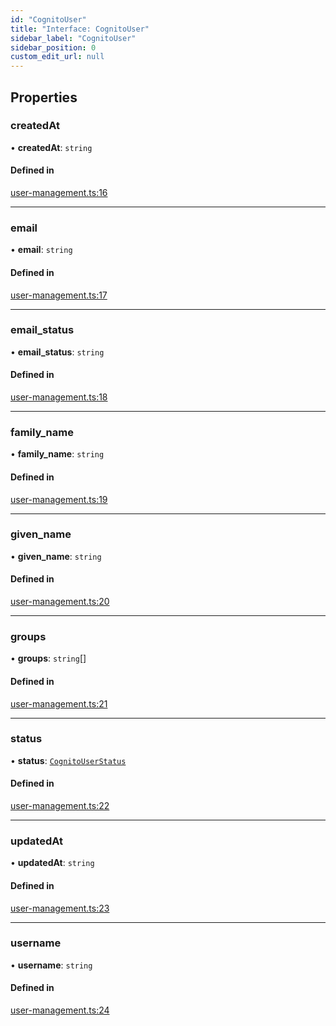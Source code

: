```yaml
---
id: "CognitoUser"
title: "Interface: CognitoUser"
sidebar_label: "CognitoUser"
sidebar_position: 0
custom_edit_url: null
---
```


## Properties

### createdAt

• **createdAt**: `string`

#### Defined in

[user-management.ts:16](https://github.com/awslabs/green-boost/blob/1e9314a/packages/gboost-common/src/user-management.ts#L16)

___

### email

• **email**: `string`

#### Defined in

[user-management.ts:17](https://github.com/awslabs/green-boost/blob/1e9314a/packages/gboost-common/src/user-management.ts#L17)

___

### email\_status

• **email\_status**: `string`

#### Defined in

[user-management.ts:18](https://github.com/awslabs/green-boost/blob/1e9314a/packages/gboost-common/src/user-management.ts#L18)

___

### family\_name

• **family\_name**: `string`

#### Defined in

[user-management.ts:19](https://github.com/awslabs/green-boost/blob/1e9314a/packages/gboost-common/src/user-management.ts#L19)

___

### given\_name

• **given\_name**: `string`

#### Defined in

[user-management.ts:20](https://github.com/awslabs/green-boost/blob/1e9314a/packages/gboost-common/src/user-management.ts#L20)

___

### groups

• **groups**: `string`[]

#### Defined in

[user-management.ts:21](https://github.com/awslabs/green-boost/blob/1e9314a/packages/gboost-common/src/user-management.ts#L21)

___

### status

• **status**: [`CognitoUserStatus`](../enums/CognitoUserStatus.md)

#### Defined in

[user-management.ts:22](https://github.com/awslabs/green-boost/blob/1e9314a/packages/gboost-common/src/user-management.ts#L22)

___

### updatedAt

• **updatedAt**: `string`

#### Defined in

[user-management.ts:23](https://github.com/awslabs/green-boost/blob/1e9314a/packages/gboost-common/src/user-management.ts#L23)

___

### username

• **username**: `string`

#### Defined in

[user-management.ts:24](https://github.com/awslabs/green-boost/blob/1e9314a/packages/gboost-common/src/user-management.ts#L24)
